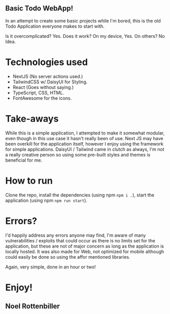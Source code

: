 
## Basic Todo WebApp!

In an attempt to create some basic projects while I'm bored, this is the old Todo Application everyone makes to start with.

Is it overcomplicated? Yes.
Does it work? On my device, Yes. On others? No Idea.

# Technologies used

- NextJS (No server actions used.)
- TailwindCSS w/ DaisyUI for Styling.
- React (Goes without saying.)
- TypeScript, CSS, HTML.
- FontAwesome for the icons.

# Take-aways

While this is a simple application, I attempted to make it somewhat modular, even though in this use case it hasn't really been of use.
Next JS may have been overkill for the application itself, however I enjoy using the framework for simple applications.
DaisyUI / Tailwind came in clutch as always, I'm not a really creative person so using some pre-built styles and themes is beneficial for me.

# How to run

Clone the repo, install the dependencies (using npm `npm i .`), start the application (using npm `npm run start`).

# Errors?

I'd happily address any errors anyone may find, I'm aware of many vulnerabilities / exploits that could occur as there is no limits set for the application, but these are not of major concern as long as the application is locally hosted.
It was also made for Web, not optimized for mobile although could easily be done so using the affor mentioned libraries.

Again, very simple, done in an hour or two!

# Enjoy!
## Noel Rottenbiller
